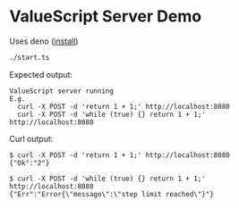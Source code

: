 # ValueScript Server Demo

Uses deno ([install](https://deno.land/manual@v1.32.4/getting_started/installation))

```sh
./start.ts
```

Expected output:

```
ValueScript server running
E.g.
  curl -X POST -d 'return 1 + 1;' http://localhost:8080
  curl -X POST -d 'while (true) {} return 1 + 1;' http://localhost:8080
```

Curl output:

```
$ curl -X POST -d 'return 1 + 1;' http://localhost:8080
{"Ok":"2"}
```

```
$ curl -X POST -d 'while (true) {} return 1 + 1;' http://localhost:8080
{"Err":"Error{\"message\":\"step limit reached\"}"}
```
